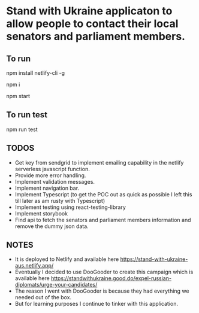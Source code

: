 # Stand with Ukraine applicaton to allow people to contact their local senators and parliament members.

## To run

npm install netlify-cli -g

npm i

npm start

## To run test

npm run test

## TODOS

- Get key from sendgrid to implement emailing capability in the netlify serverless javascript function.
- Provide more error handling.
- Implement validation messages.
- Implement navigation bar.
- Implement Typescript (to get the POC out as quick as possible I left this till later as am rusty with Typescript)
- Implement testing using react-testing-library
- Implement storybook
- Find api to fetch the senators and parliament members information and remove the dummy json data.

## NOTES

- It is deployed to Netlify and available here https://stand-with-ukraine-aus.netlify.app/
- Eventually I decided to use DooGooder to create this campaign which is available here https://standwithukraine.good.do/expel-russian-diplomats/urge-your-candidates/
- The reason I went with DooGooder is because they had everything we needed out of the box.
- But for learning purposes I continue to tinker with this application.
